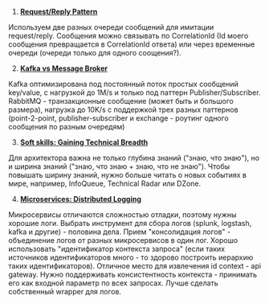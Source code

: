 1. [**Request/Reply Pattern**](https://www.youtube.com/watch?v=3bxAm3XIFmk)

Используем две разных очереди сообщений для имитации request/reply. Сообщения можно связывать по CorrelationId (Id моего сообщения превращается в CorrelationId ответа) или через временные очереди (очереди только для одного соощения?).

2. [**Kafka vs Message Broker**](https://www.youtube.com/watch?v=lwMjjTT1Q-Q)

Kafka оптимизирована под постоянный поток простых сообщений key/value, с нагрузкой до 1M/s и только под паттерн Publisher/Subscriber.
RabbitMQ - транзакционные сообщение (может быть и большого размера), нагрузка до 10K/s с поддержкой трех разных паттернов (point-2-point, publisher-subscriber и exchange - роутинг одного сообщения по разным очередям)

3. [**Soft skills: Gaining Technical Breadth**](https://www.youtube.com/watch?v=vRplv975ce0)

Для архитектора важна не только глубина знаний ("знаю, что знаю"), но и ширина знаний ("знаю, что знаю + знаю, что не знаю"). Чтобы повышать ширину знаний, нужно больше читать о новых событиях в мире, например, InfoQueue, Technical Radar или DZone.

4. [**Microservices: Distributed Logging**](https://www.youtube.com/watch?v=S511BgBs_3E)

Микросервисы отличаются сложностью отладки, поэтому нужны хорошие логи. Выбрать инструмент для сбора логов (splunk, logstash, kafka и другие) - половина дела. Прием "консолидация логов" - объединение логов от разных микросервисов в один лог. Хорошо использовать "идентификатор контекста запроса" (если таких источников идентификаторов много - то здорово построить иерархию таких идентификаторов). Отличное место для извлечения id context - api gateway. Нужно поддерживать консистентность контекста - принимать его как входной параметр по всех запросах. Лучше сделать собственный wrapper для логов.





